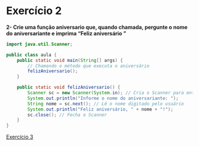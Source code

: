 # Exercício 2

**2- Crie uma função aniversario que, quando chamada, pergunte o nome do aniversariante e imprima “Feliz aniversário <nome>”**

```java
import java.util.Scanner;

public class aula {
    public static void main(String[] args) {
        // Chamando o método que executa o aniversário
        felizAniversario();
    }

    public static void felizAniversario() {
        Scanner sc = new Scanner(System.in); // Cria o Scanner para entrada de dados
        System.out.println("Informe o nome do aniversariante: ");
        String nome = sc.next(); // Lê o nome digitado pelo usuário
        System.out.println("Feliz aniversário, " + nome + "!");
        sc.close(); // Fecha o Scanner
    }
}

```

[Exercício 3](Exerci%CC%81cio%202%201a4b8871e1d980689ddddbd3aaf14f21/Exerci%CC%81cio%203%201a4b8871e1d98042832afc9987b7e7c9.md)